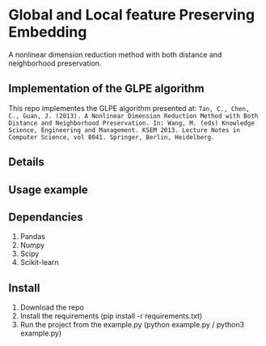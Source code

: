 # Global and Local feature Preserving Embedding
A nonlinear dimension reduction method with both distance and neighborhood preservation.

## Implementation of the GLPE algorithm 
This repo implementes the GLPE algorithm presented at:
`
Tan, C., Chen, C., Guan, J. (2013). A Nonlinear Dimension Reduction Method with Both Distance and Neighborhood Preservation. In: Wang, M. (eds) Knowledge Science, Engineering and Management. KSEM 2013. Lecture Notes in Computer Science, vol 8041. Springer, Berlin, Heidelberg.
`

## Details


## Usage example


## Dependancies
1. Pandas
2. Numpy
3. Scipy
4. Scikit-learn

## Install 
1. Download the repo
2. Install the requirements (pip install -r requirements.txt)
3. Run the project from the example.py (python example.py / python3 example.py) 